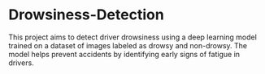 # Drowsiness-Detection
This project aims to detect driver drowsiness using a deep learning model trained on a dataset of images labeled as drowsy and non-drowsy. The model helps prevent accidents by identifying early signs of fatigue in drivers.
